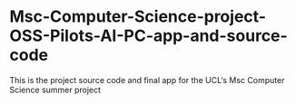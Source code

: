 # Msc-Computer-Science-project-OSS-Pilots-AI-PC-app-and-source-code
This is the project source code and final app for the UCL‘s Msc Computer Science summer project

